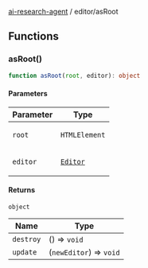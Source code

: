 [ai-research-agent](../index.md) / editor/asRoot

## Functions

### asRoot()

```ts
function asRoot(root, editor): object
```

#### Parameters

<table>
<thead>
<tr>
<th>Parameter</th>
<th>Type</th>
</tr>
</thead>
<tbody>
<tr>
<td>

`root`

</td>
<td>

`HTMLElement`

</td>
</tr>
<tr>
<td>

`editor`

</td>
<td>

[`Editor`](Editor.md#editor)

</td>
</tr>
</tbody>
</table>

#### Returns

`object`

| Name | Type |
| ------ | ------ |
| `destroy` | () => `void` |
| `update` | (`newEditor`) => `void` |
